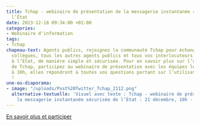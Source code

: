 ```yaml
---
title: Tchap - webinaire de présentation de la messagerie instantanée sécurisée de
  l’État
date: 2023-12-18 09:34:00 +01:00
categories:
- Webinaire d'information
tags:
- Tchap
chapeau-text: Agents publics, rejoignez la communauté Tchap pour échanger avec vos
  collègues, tous les autres agents publics et tous vos interlocuteurs même externes
  à l’État, de manière simple et sécurisée. Pour en savoir plus sur l’utilisation
  de Tchap, participez au webinaire de présentation avec les équipes le jeudi 21 décembre
  à 10h, elles répondront à toutes vos questions portant sur l’utilisation de l’outil
  !
une-ou-diaporama:
- image: "/uploads/Post%20Twitter_Tchap_2112.png"
  alternative-textuelle: 'Visuel avec texte : Tchap - webinaire de présentation de
    la messagerie instantanée sécurisée de l’État : 21 décembre, 10h - 11h'
---
```


<div class="lien-important"><p><a href="https://www.numerique.gouv.fr/agenda/tchap-webinaire-de-presentation-de-la-messagerie-instantanee-securisee-de-letat-502360/">En savoir plus et participer</a></p></div>